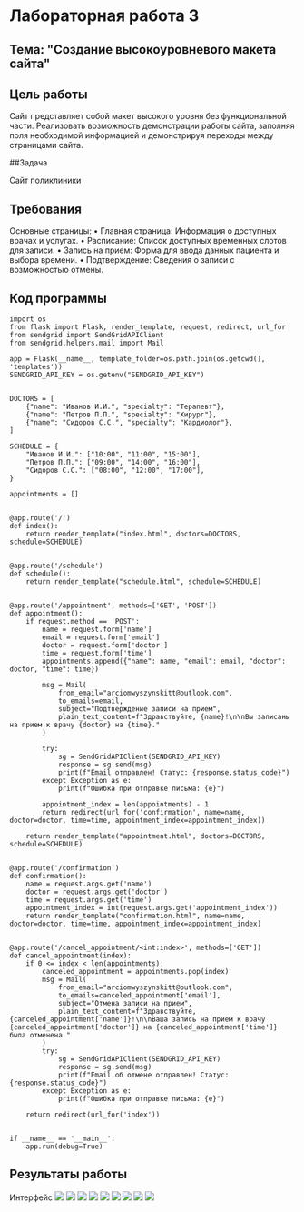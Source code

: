 # Лабораторная работа 3

## Тема: "Создание высокоуровневого макета сайта"

## Цель работы

 Cайт представляет собой макет высокого уровня без функциональной части. Реализовать возможность демонстрации работы сайта, заполняя поля необходимой информацией и демонстрируя переходы между страницами сайта.

##Задача

Сайт поликлиники

## Требования

Основные страницы: 
 • Главная страница: Информация о доступных врачах и услугах.
 • Расписание: Список доступных временных слотов для записи.
 • Запись на прием: Форма для ввода данных пациента и выбора времени.
 • Подтверждение: Сведения о записи с возможностью отмены.

## Код программы

```
import os
from flask import Flask, render_template, request, redirect, url_for
from sendgrid import SendGridAPIClient
from sendgrid.helpers.mail import Mail

app = Flask(__name__, template_folder=os.path.join(os.getcwd(), 'templates'))
SENDGRID_API_KEY = os.getenv("SENDGRID_API_KEY")


DOCTORS = [
    {"name": "Иванов И.И.", "specialty": "Терапевт"},
    {"name": "Петров П.П.", "specialty": "Хирург"},
    {"name": "Сидоров С.С.", "specialty": "Кардиолог"},
]

SCHEDULE = {
    "Иванов И.И.": ["10:00", "11:00", "15:00"],
    "Петров П.П.": ["09:00", "14:00", "16:00"],
    "Сидоров С.С.": ["08:00", "12:00", "17:00"],
}

appointments = []


@app.route('/')
def index():
    return render_template("index.html", doctors=DOCTORS, schedule=SCHEDULE)


@app.route('/schedule')
def schedule():
    return render_template("schedule.html", schedule=SCHEDULE)


@app.route('/appointment', methods=['GET', 'POST'])
def appointment():
    if request.method == 'POST':
        name = request.form['name']
        email = request.form['email']
        doctor = request.form['doctor']
        time = request.form['time']
        appointments.append({"name": name, "email": email, "doctor": doctor, "time": time})

        msg = Mail(
            from_email="arciomwyszynskitt@outlook.com",
            to_emails=email,
            subject="Подтверждение записи на прием",
            plain_text_content=f"Здравствуйте, {name}!\n\nВы записаны на прием к врачу {doctor} на {time}."
        )

        try:
            sg = SendGridAPIClient(SENDGRID_API_KEY)
            response = sg.send(msg)
            print(f"Email отправлен! Статус: {response.status_code}")
        except Exception as e:
            print(f"Ошибка при отправке письма: {e}")

        appointment_index = len(appointments) - 1
        return redirect(url_for('confirmation', name=name, doctor=doctor, time=time, appointment_index=appointment_index))

    return render_template("appointment.html", doctors=DOCTORS, schedule=SCHEDULE)


@app.route('/confirmation')
def confirmation():
    name = request.args.get('name')
    doctor = request.args.get('doctor')
    time = request.args.get('time')
    appointment_index = int(request.args.get('appointment_index'))
    return render_template("confirmation.html", name=name, doctor=doctor, time=time, appointment_index=appointment_index)


@app.route('/cancel_appointment/<int:index>', methods=['GET'])
def cancel_appointment(index):
    if 0 <= index < len(appointments):
        canceled_appointment = appointments.pop(index)
        msg = Mail(
            from_email="arciomwyszynskitt@outlook.com",
            to_emails=canceled_appointment['email'],
            subject="Отмена записи на прием",
            plain_text_content=f"Здравствуйте, {canceled_appointment['name']}!\n\nВаша запись на прием к врачу {canceled_appointment['doctor']} на {canceled_appointment['time']} была отменена."
        )
        try:
            sg = SendGridAPIClient(SENDGRID_API_KEY)
            response = sg.send(msg)
            print(f"Email об отмене отправлен! Статус: {response.status_code}")
        except Exception as e:
            print(f"Ошибка при отправке письма: {e}")

    return redirect(url_for('index'))


if __name__ == '__main__':
    app.run(debug=True)

```
 
## Результаты работы

Интерфейс
 ![](0.jpg)
 ![](1.jpg)
 ![](2.jpg)
 ![](3.jpg)
 ![](4.jpg)
 ![](5.jpg)
 ![](6.jpg)
 ![](7.jpg)
 ![](8.jpg)
